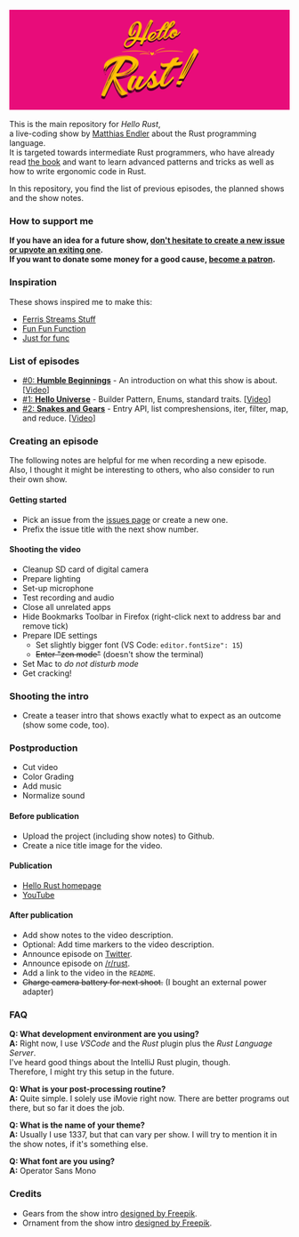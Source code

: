  ![Hello Rust Show logo](hello-rust.png)

This is the main repository for *Hello Rust*,  
a live-coding show by [Matthias Endler](@mre) about the Rust programming language.  
It is targeted towards intermediate Rust programmers, who have already read [the book](https://doc.rust-lang.org/book/) and want to learn advanced patterns and tricks as well as how to write ergonomic code in Rust.

In this repository, you find the list of previous episodes, the planned shows and the show notes.

### How to support me

**If you have an idea for a future show, [don't hesitate to create a new issue or upvote an exiting one](/issues).**  
**If you want to donate some money for a good cause, [become a patron](https://www.patreon.com/hellorust).**

### Inspiration

These shows inspired me to make this:

* [Ferris Streams Stuff](https://www.youtube.com/channel/UC4mpLlHn0FOekNg05yCnkzQ)
* [Fun Fun Function](https://www.youtube.com/channel/UCO1cgjhGzsSYb1rsB4bFe4Q)
* [Just for func](https://github.com/campoy/justforfunc)

### List of episodes

* [#0: **Humble Beginnings**](/episodes/0-humble-beginnings) - An introduction on what this show is about. [[Video](https://www.youtube.com/watch?v=jMJRTjnh_jo)]
* [#1: **Hello Universe**](/episodes/1-hello-universe) - Builder Pattern, Enums, standard traits. [[Video](https://www.youtube.com/watch?v=STWuPMcwwbw)]
* [#2: **Snakes and Gears**](/episodes/2-snakes-and-gears) - Entry API, list compreshensions, iter, filter, map, and reduce. [[Video](https://www.youtube.com/watch?v=BWuSwwy-tlU)]

### Creating an episode

The following notes are helpful for me when recording a new episode.  
Also, I thought it might be interesting to others, who also consider to run their own show.  

#### Getting started

* Pick an issue from the [issues page](https://github.com/hello-rust/show/issues) or create a new one.
* Prefix the issue title with the next show number.

#### Shooting the video

* Cleanup SD card of digital camera
* Prepare lighting
* Set-up microphone
* Test recording and audio
* Close all unrelated apps
* Hide Bookmarks Toolbar in Firefox (right-click next to address bar and remove tick)
* Prepare IDE settings
  - Set slightly bigger font (VS Code: `editor.fontSize": 15`)
  - ~~Enter "zen mode"~~ (doesn't show the terminal)
* Set Mac to *do not disturb mode*
* Get cracking!

### Shooting the intro

* Create a teaser intro that shows exactly what to expect as an outcome (show some code, too).

### Postproduction

* Cut video
* Color Grading
* Add music
* Normalize sound

#### Before publication

* Upload the project (including show notes) to Github.
* Create a nice title image for the video.

#### Publication

* [Hello Rust homepage](https://hello-rust.show)
* [YouTube](https://www.youtube.com/channel/UCZ_EWaQZCZuGGfnuqUoHujw)

#### After publication

* Add show notes to the video description.
* Optional: Add time markers to the video description.
* Announce episode on [Twitter](https://twitter.com/matthiasendler).
* Announce episode on [/r/rust](https://www.reddit.com/r/rust/).
* Add a link to the video in the `README`.
* ~~Charge camera battery for next shoot.~~ (I bought an external power adapter)

### FAQ

**Q: What development environment are you using?**    
**A:** Right now, I use *VSCode* and the *Rust* plugin plus the *Rust Language Server*.  
I've heard good things about the IntelliJ Rust plugin, though.  
Therefore, I might try this setup in the future.  

**Q: What is your post-processing routine?**    
**A:** Quite simple. I solely use iMovie right now. There are better programs out there, but so far it does the job.

**Q: What is the name of your theme?**  
**A:** Usually I use 1337, but that can vary per show. I will try to mention it in the show notes, if it's something else.

**Q: What font are you using?**  
**A:** Operator Sans Mono

### Credits

* Gears from the show intro [designed by Freepik](http://www.freepik.com).
* Ornament from the show intro [designed by Freepik](http://www.freepik.com).
